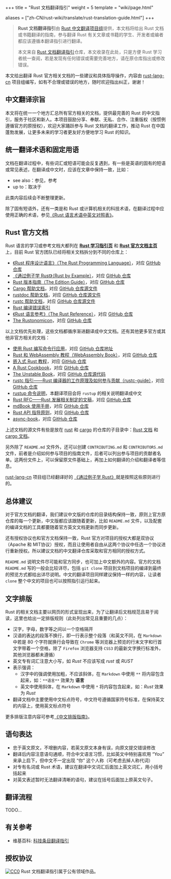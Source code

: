 +++
title = "Rust 文档翻译指引"
weight = 5
template = "wiki/page.html"

aliases = ["zh-CN/rust-wiki/translate/rust-translation-guide.html"]
+++

> <b>Rust 文档翻译指引</b>由 [Rust 中文翻译项目组](https://github.com/rust-lang-cn)提供，本文档将给出 Rust 文档或书籍翻译的指南，参与翻译 Rust 有关文章或书籍的学生、开发者或编者都应该遵循本翻译指引进行翻译。
>
> 本文来自 [Rust 文档翻译指引](https://github.com/rust-lang-cn/rust-translation-guide)仓库，本文收录在此处，只是方便 Rust 学习者统一查阅，若是发现有任何错误或需要完善地方，请在原仓库指出或修改错误。


本文给出翻译 Rust 官方相关文档的一些建议和具体指导操作，内容由 [rust-lang-cn](https://github.com/rust-lang-cn) 项目组编写，如有不合理或错误的地方，随时欢迎指出纠正，谢谢！

## 中文翻译宗旨

本文将在统一一个地方汇总所有官方相关的文档，提供最完善的 Rust 的中文指引，服务于社区和新人。本项目鼓励分享、奉献、无私、合作、注重版权（按惯例遵循官方的原授权），欢迎大家踊跃参与 Rust 文档的翻译工作，推动 Rust 在中国蓬勃发展，让更多未来的学习者更友好方便地学习 Rust 的知识。

## 统一翻译术语和固定用语

文档在翻译过程中，有些词汇或短语可能会反复遇到，有一些是英语的固有的短语或常见表述，在翻译成中文时，应该在文章中保持一致，比如：

- see also：参见，参考
- up to：取决于

此类内容后续会不断整理更新。

除了固有短语外，还有一类是和 Rust 或计算机相关的科技术语，在翻译过程中应使用正确的术语，参见[《Rust 语言术语中英文对照表》](https://github.com/rust-lang-cn/english-chinese-glossary-of-rust/blob/master/rust-glossary.md)。

## Rust 官方文档

Rust 语言的学习或参考文档大都列在 [**Rust 学习指引页**](https://www.rust-lang.org/learn) 和 [**Rust 官方文档主页**](https://doc.rust-lang.org/) 上，目前 Rust 官方团队已经将相关文档拆分到不同的仓库上：

- [《Rust 程序设计语言》（The Rust Programming Language）](https://doc.rust-lang.org/book/)，对应 [GitHub 仓库](https://github.com/rust-lang/book)
- [《通过例子学 Rust》（Rust by Example）](https://doc.rust-lang.org/stable/rust-by-example/)，对应 [GitHub 仓库](https://github.com/rust-lang/rust-by-example)
- [Rust 版本指南（The Edition Guide）](https://doc.rust-lang.org/edition-guide/index.html)，对应 [GitHub 仓库](https://github.com/rust-lang-nursery/edition-guide)
- [Cargo 帮助文档](https://doc.rust-lang.org/cargo/index.html)，对应 [GitHub 仓库源文件](https://github.com/rust-lang/cargo/tree/master/src/doc/src)
- [rustdoc 帮助文档](https://doc.rust-lang.org/rustdoc/index.html)，对应 [GitHub 仓库源文件](https://github.com/rust-lang/rust/tree/master/src/doc/rustdoc)
- [rustc 帮助文档](https://doc.rust-lang.org/rustc/index.html)，对应 [GitHub 仓库源文件](https://github.com/rust-lang/rust/tree/master/src/doc/rustc)
- [Rust 编译错误索引](https://doc.rust-lang.org/error-index.html)
- [《Rust 语言参考》（The Rust Reference）](https://doc.rust-lang.org/reference/index.html)，对应 [GitHub 仓库](https://github.com/rust-lang/reference)
- [The Rustonomicon](https://doc.rust-lang.org/nomicon/)，对应 [GitHub 仓库](https://github.com/rust-lang-nursery/nomicon)

以上文档优先处理，这些文档都循序渐进翻译成中文文档。还有其他更多官方或其他非官方相关的文档：

- [使用 Rust 编写命令行应用](https://rust-lang-nursery.github.io/cli-wg/)，对应 [GitHub 仓库地址](https://github.com/rust-lang-nursery/cli-wg)
- [Rust 和 WebAssembly 教程（WebAssembly Book）](https://rustwasm.github.io/docs/book/)，对应 [GitHub 仓库](https://github.com/rustwasm/book)
- [嵌入式 Rust 教程](https://rust-embedded.github.io/book/)，对应 [GitHub 仓库](https://github.com/rust-embedded/book)
- [A Rust Cookbook](https://rust-lang-nursery.github.io/rust-cookbook/)，对应 [GitHub 仓库](https://github.com/rust-lang-nursery/rust-cookbook)
- [The Unstable Book](https://doc.rust-lang.org/nightly/unstable-book/)，对应 [GitHub 仓库源代码](https://github.com/rust-lang/rust/tree/master/src/doc/unstable-book)
- [rustc 指引——Rust 编译器的工作原理及如何参与贡献（rustc-guide）](https://rust-lang.github.io/rustc-guide/)，对应 [GitHub 仓库](https://github.com/rust-lang/rustc-guide)
- [rustup 命令说明](https://github.com/rust-lang/rustup.rs)，本翻译项目会将 `rustup` 的相关说明翻译成中文
- [Rust RFC——Rust 发展相关制定的文稿](https://rust-lang.github.io/rfcs/)，对应 [GitHub 仓库](https://github.com/rust-lang/rfcs)
- [mdBook 使用手册](https://rust-lang.github.io/mdBook/)，对应 [GitHub 仓库](https://github.com/rust-lang/mdBook)
- [Rust API 指导原则](https://rust-lang.github.io/api-guidelines/)，对应 [GitHub 仓库](https://github.com/rust-lang/api-guidelines)
- [async-book](https://rust-lang.github.io/async-book/)，对应 [GitHub 仓库](https://github.com/rust-lang/async-book)

上述文档的源文件有些是放在 [rust](https://github.com/rust-lang/rust) 和 [cargo](https://github.com/rust-lang/cargo) 的仓库的子目录中：[Rust 文档](https://github.com/rust-lang/rust/tree/master/src/doc) 和 [cargo 文档](https://github.com/rust-lang/cargo/tree/master/src/doc)。

另外除了 `README.md` 文件外，还可以创建 `CONTRIBUTING.md` 和 `CONTRIBUTORS.md` 文件，前者是介绍如何参与项目的指南文件，后者可以列出参与项目的贡献者名单。这两份文件上，可以保留原文件基础上，再加上如何翻译的介绍和翻译者等信息。

[rust-lang-cn](https://github.com/rust-lang-cn) 项目组已经翻译好的 [《通过例子学 Rust》](https://github.com/rust-lang-cn/rust-by-example-cn)就是按照这些原则进行的。

## 总体建议

对于官方文档的翻译，我们建议中文版的仓库的目录结构保持一致，原则上官方原仓库的每一个更新，中文版都应该跟随着更新，比如 `README.md` 文件，以及配套的编译文档的工具都要随着官方英文文档更新而同步更新。

还有授权协议也和官方文档保持一致，Rust 官方对项目的授权大都是双协议（Apache 和 MIT协议）授权，而且让使用者自由从这两个协议中任选一个协议进行重新授权。所以建议文档的中文翻译仓库采取和官方相同的授权方式。

`README.md` 说明文件尽可能和官方同步，也可加上中文额外的内容。官方的文档 `README.md` 写的一般会比较详尽，包括 `git clone` 项目到文档项目的编译到最终的预览方式都给出详尽说明。中文的翻译项目同样建议保持一样的内容，让读者 `clone` 整个中文的项目也可以按照指引运行起来。

## 文字排版

Rust 的相关文档主要以网页的形式呈现出来，为了让翻译后文档规范且易于阅读，这里也给出一定排版规则（此处列出常见且重要的几点）：

- 汉字，字母，数字等之间以一个空格隔开
- 汉语的表达的段落不换行，即一行表示整个段落（和英文不同，在 `Markdown` 中若是 80 个字符就换行会导致在 `Chrome` 等浏览器上预览的行末文字和行首文字带着一个空格，除了 `Firefox` 浏览器支持 `CSS3` 的最新文字换行标准外，其他浏览器都未遵循）
- 英文专有词汇注意大小写，如 *Rust* 不应该写成 *rust* 或 *RUST*
- 表示强调：
  - 汉字中的强调使用加粗，不应该斜体，在 `Markdown` 中使用 `**` 将内容包含起来，如：`**语言**` 效果为 **语言**
  - 英文中使用斜体，在 `Markdown` 中使用 `*` 将内容包含起来，如：*Rust* 效果为 *Rust*
- 翻译文档中主要使用中文标点符号，中文符号遵循国家符号标准，在保持英文的内容上，使用英文标点符号

更多排版注意内容可参考[《中文排版指南》](https://github.com/aakloxu/chinese-copywriting-guidelines)。

## 语句表达

- 忠于英文原文，不增删内容，若英文原文本身有误，向原文提交错误修改
- 翻译后内容注意语句通顺，符合中文语言习惯，比如英文中特别喜欢用 “You” 来承上启下，但中文不一定出现 “你” 这个人称（可考虑去掉人称代词）
- 对专有名词或 Rust 术语，建议在翻译中文词汇后面加上英文词汇，用小括号括起来
- 对英文表述暂时无法翻译清晰的语句，建议在括号后面加上原英文句子。

## 翻译流程

TODO...

## 有关参考

- 维基百科: [科技条目翻译指引](http://zh.wikipedia.org/wiki/Wikipedia:%E7%A7%91%E6%8A%80%E6%9D%A1%E7%9B%AE%E7%BF%BB%E8%AF%91%E6%8C%87%E5%BC%95)

## 授权协议
[![CC0](https://licensebuttons.net/p/zero/1.0/80x15.png)](https://creativecommons.org/publicdomain/zero/1.0/) Rust 文档翻译指引属于公有领域作品。
